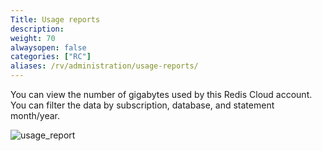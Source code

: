 ```yaml
---
Title: Usage reports
description:
weight: 70
alwaysopen: false
categories: ["RC"]
aliases: /rv/administration/usage-reports/
---
```

You can view the number of gigabytes used by this Redis Cloud account.
You can filter the data by subscription, database, and statement month/year.

![usage_report](/images/rc/usage_report.png)
